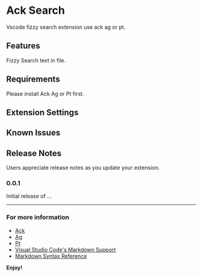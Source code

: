 # Ack Search

Vscode fizzy search extension use ack ag or pt.

## Features

Fizzy Search text in file.

## Requirements

Please install Ack Ag or Pt first.

## Extension Settings

## Known Issues

## Release Notes

Users appreciate release notes as you update your extension.

### 0.0.1

Initial release of ...

-----------------------------------------------------------------------------------------------------------

### For more information

* [Ack](https://github.com/petdance/ack2)
* [Ag](https://github.com/ggreer/the_silver_searcher)
* [Pt](https://github.com/monochromegane/the_platinum_searcher)
* [Visual Studio Code's Markdown Support](http://code.visualstudio.com/docs/languages/markdown)
* [Markdown Syntax Reference](https://help.github.com/articles/markdown-basics/)

**Enjoy!**
